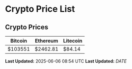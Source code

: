 # Crypto Price List

## Crypto Prices
| Bitcoin | Ethereum | Litecoin |
| ------- | -------- | -------- |
| $103551 | $2462.81 | $84.14 |
**Last Updated:** 2025-06-06 08:54 UTC
**Last Updated:** $DATE$
